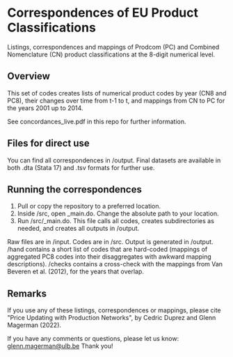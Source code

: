 # Correspondences of EU Product Classifications
Listings, correspondences and mappings of Prodcom (PC) and Combined Nomenclature (CN) product classifications at the 8-digit numerical level.

## Overview
This set of codes creates lists of numerical product codes by year (CN8 and PC8), their changes over time from t-1 to t, and mappings from CN to PC for the years 2001 up to 2014. 

See concordances_live.pdf in this repo for further information.

## Files for direct use
You can find all correspondences in /output. Final datasets are available in both .dta (Stata 17) and .tsv formats for further use.

## Running the correspondences
1. Pull or copy the repository to a preferred location.
2. Inside /src, open _main.do. Change the absolute path to your location.
3. Run /src/_main.do. This file calls all codes, creates subdirectories as needed, and creates all outputs in /output. 

Raw files are in /input. Codes are in /src. Output is generated in /output. /hand contains a short list of codes that are hard-coded (mappings of aggregated PC8 codes into their disaggregates with awkward mapping descriptions). /checks contains a cross-check with the mappings from Van Beveren et al. (2012), for the years that overlap.

## Remarks
If you use any of these listings, correspondences or mappings, please cite "Price Updating with Production Networks", by Cedric Duprez and Glenn Magerman (2022).

If you have any comments or questions, please let us know: glenn.magerman@ulb.be
Thank you! 

